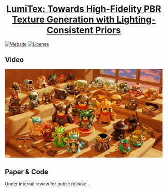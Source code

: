 <h1 align="center"><a href="#">LumiTex: Towards High-Fidelity PBR Texture Generation with Lighting-Consistent Priors
</a></h2>

[![Website](https://img.shields.io/badge/Project-Website-blue?style=flat&logo=googlechrome&logoColor=white)](#)
[![License](https://img.shields.io/badge/License-Apache--2.0-929292)](https://www.apache.org/licenses/LICENSE-2.0) 

## Video
[![Demo](assets/video_teaser.jpg)](https://youtu.be/3qPrfFqFEbk)

## Paper & Code
Under internal review for public release...
